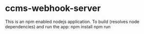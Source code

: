 # ccms-webhook-server
This is an npm enabled nodejs application. To build (resolves node dependencies) and run the app:
npm install
npm run
